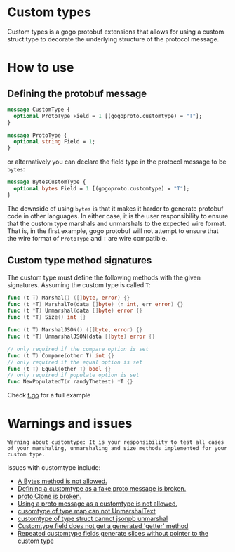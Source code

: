 # Custom types

Custom types is a gogo protobuf extensions that allows for using a custom
struct type to decorate the underlying structure of the protocol message.

# How to use

## Defining the protobuf message

```proto
message CustomType {
  optional ProtoType Field = 1 [(gogoproto.customtype) = "T"];
}

message ProtoType {
  optional string Field = 1;
}
```

or alternatively you can declare the field type in the protocol message to be
`bytes`:

```proto
message BytesCustomType {
  optional bytes Field = 1 [(gogoproto.customtype) = "T"];
}
```

The downside of using `bytes` is that it makes it harder to generate protobuf
code in other languages. In either case, it is the user responsibility to
ensure that the custom type marshals and unmarshals to the expected wire
format. That is, in the first example, gogo protobuf will not attempt to ensure
that the wire format of `ProtoType` and `T` are wire compatible.

## Custom type method signatures

The custom type must define the following methods with the given
signatures. Assuming the custom type is called `T`:

```go
func (t T) Marshal() ([]byte, error) {}
func (t *T) MarshalTo(data []byte) (n int, err error) {}
func (t *T) Unmarshal(data []byte) error {}
func (t *T) Size() int {}

func (t T) MarshalJSON() ([]byte, error) {}
func (t *T) UnmarshalJSON(data []byte) error {}

// only required if the compare option is set
func (t T) Compare(other T) int {}
// only required if the equal option is set
func (t T) Equal(other T) bool {}
// only required if populate option is set
func NewPopulatedT(r randyThetest) *T {}
```

Check [t.go](test/t.go) for a full example

# Warnings and issues

`Warning about customtype: It is your responsibility to test all cases of your marshaling, unmarshaling and size methods implemented for your custom type.`

Issues with customtype include:
  * <a href="https://github.com/regiocom/protobuf/issues/199">A Bytes method is not allowed.<a/>
  * <a href="https://github.com/regiocom/protobuf/issues/132">Defining a customtype as a fake proto message is broken.</a>
  * <a href="https://github.com/regiocom/protobuf/issues/147">proto.Clone is broken.</a>
  * <a href="https://github.com/regiocom/protobuf/issues/125">Using a proto message as a customtype is not allowed.</a>
  * <a href="https://github.com/regiocom/protobuf/issues/200">cusomtype of type map can not UnmarshalText</a>
  * <a href="https://github.com/regiocom/protobuf/issues/201">customtype of type struct cannot jsonpb unmarshal</a>
  * <a href="https://github.com/regiocom/protobuf/issues/477">Customtype field does not get a generated 'getter' method</a>
  * <a href="https://github.com/regiocom/protobuf/issues/478">Repeated customtype fields generate slices without pointer to the custom type </a>
